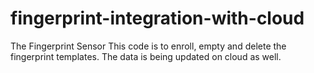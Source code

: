 # fingerprint-integration-with-cloud
The Fingerprint Sensor
This code is to enroll, empty and delete the fingerprint templates.
The data is being updated on cloud as well.
